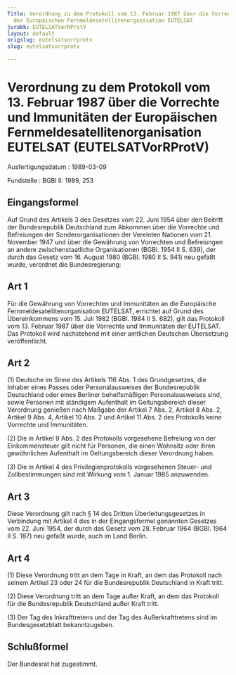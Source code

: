 ```yaml
---
Title: Verordnung zu dem Protokoll vom 13. Februar 1987 über die Vorrechte und Immunitäten
  der Europäischen Fernmeldesatellitenorganisation EUTELSAT
jurabk: EUTELSATVorRProtV
layout: default
origslug: eutelsatvorrprotv
slug: eutelsatvorrprotv

---
```


# Verordnung zu dem Protokoll vom 13. Februar 1987 über die Vorrechte und Immunitäten der Europäischen Fernmeldesatellitenorganisation EUTELSAT (EUTELSATVorRProtV)

Ausfertigungsdatum
:   1989-03-09

Fundstelle
:   BGBl II: 1989, 253



## Eingangsformel

Auf Grund des Artikels 3 des Gesetzes vom 22. Juni 1954 über den Beitritt der Bundesrepublik Deutschland zum Abkommen über die Vorrechte und Befreiungen der Sonderorganisationen der Vereinten Nationen vom 21. November 1947 und über die Gewährung von Vorrechten und Befreiungen an andere zwischenstaatliche Organisationen (BGBl. 1954 II S. 639), der durch das Gesetz vom 16. August 1980 (BGBl. 1980 II S. 941) neu gefaßt wurde, verordnet die Bundesregierung:


## Art 1

Für die Gewährung von Vorrechten und Immunitäten an die Europäische Fernmeldesatellitenorganisation EUTELSAT, errichtet auf Grund des Übereinkommens vom 15. Juli 1982 (BGBl. 1984 II S. 682), gilt das Protokoll vom 13. Februar 1987 über die Vorrechte und Immunitäten der EUTELSAT. Das Protokoll wird nachstehend mit einer amtlichen Deutschen Übersetzung veröffentlicht.


## Art 2

(1) Deutsche im Sinne des Artikels 116 Abs. 1 des Grundgesetzes, die Inhaber eines Passes oder Personalausweises der Bundesrepublik Deutschland oder eines Berliner behelfsmäßigen Personalausweises sind, sowie Personen mit ständigem Aufenthalt im Geltungsbereich dieser Verordnung genießen nach Maßgabe der Artikel 7 Abs. 2, Artikel 8 Abs. 2, Artikel 9 Abs. 4, Artikel 10 Abs. 2 und Artikel 11 Abs. 2 des Protokolls keine Vorrechte und Immunitäten.

(2) Die in Artikel 9 Abs. 2 des Protokolls vorgesehene Befreiung von der Einkommensteuer gilt nicht für Personen, die einen Wohnsitz oder ihren gewöhnlichen Aufenthalt im Geltungsbereich dieser Verordnung haben.

(3) Die in Artikel 4 des Privilegienprotokolls vorgesehenen Steuer- und Zollbestimmungen sind mit Wirkung vom 1. Januar 1985 anzuwenden.


## Art 3

Diese Verordnung gilt nach § 14 des Dritten Überleitungsgesetzes in Verbindung mit Artikel 4 des in der Eingangsformel genannten Gesetzes vom 22. Juni 1954, der durch das Gesetz vom 28. Februar 1964 (BGBl. 1964 II S. 187) neu gefaßt wurde, auch im Land Berlin.


## Art 4

(1) Diese Verordnung tritt an dem Tage in Kraft, an dem das Protokoll nach seinem Artikel 23 oder 24 für die Bundesrepublik Deutschland in Kraft tritt.

(2) Diese Verordnung tritt an dem Tage außer Kraft, an dem das Protokoll für die Bundesrepublik Deutschland außer Kraft tritt.

(3) Der Tag des Inkrafttretens und der Tag des Außerkrafttretens sind im Bundesgesetzblatt bekanntzugeben.


## Schlußformel

Der Bundesrat hat zugestimmt.

